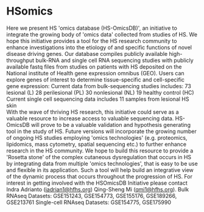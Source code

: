 # HSomics
Here we present HS 'omics database (HS-OmicsDB)', 
          an initiative to integrate the growing body of 'omics data' 
          collected from studies of HS. We hope this initiative provides
          a tool for the HS research community to enhance investigations 
          into the etiology of and specific functions of novel disease driving genes. 
          Our database compiles publicly available high-throughput bulk-RNA and single 
          cell RNA sequencing studies with publicly available fastq files from studies 
          on patients with HS deposited on the National institute of Health gene expression omnibus (GEO).
                          Users can explore genes of interest to determine tissue-specific and cell-specific gene expression:
Current data from bulk-sequencing studies includes:
73 lesional (L)
28 perilesional (PL)
30 nonlesional (NL)
19 healthy control (HC)                          
Current single cell sequencing data includes 11 samples from lesional HS skin               
          With the wave of thriving HS research, this initiative could serve as a valuable 
          resource to increase access to valuable sequencing data. HS-OmicsDB will prove to be 
          a valuable validation and hypothesis generating tool in the study of HS. Future versions 
          will incorporate the growing number of ongoing HS studies employing 'omics technologies' 
          (e.g. proteomics, lipidomics, mass cytometry, spatial sequencing etc.) 
          to further enhance research in the HS community. We hope to build this resource to 
          provide a 'Rosetta stone' of the complex cutaneous dysregulation that occurs 
          in HS by integrating data from multiple 'omics technologies', 
          that is easy to be use and flexible in its application. 
          Such a tool will help build an integrative view of the dynamic process 
          that occurs throughout the progression of HS. For interest in getting 
          involved with the HSOmicsDB Initiative please contact Indra Adrianto (iadrian1@hfhs.org) Qing-Sheng Mi (qmi1@hfhs.org).
Bulk RNAseq Datasets:
GSE151243, GSE154773, GSE155176, GSE189266, GSE213761
Single-cell RNAseq Datasets:
GSE154775, GSE175990
